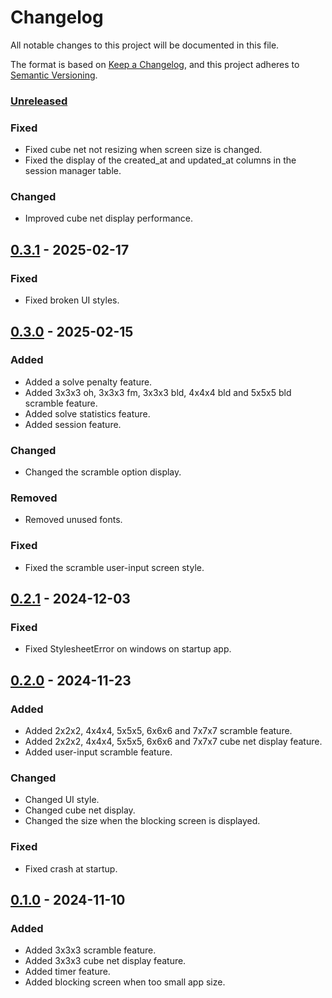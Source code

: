 # Changelog

All notable changes to this project will be documented in this file.

The format is based on [Keep a Changelog](https://keepachangelog.com/en/1.1.0/),
and this project adheres to [Semantic Versioning](https://semver.org/spec/v2.0.0.html).

### [Unreleased]

### Fixed

- Fixed cube net not resizing when screen size is changed.
- Fixed the display of the created_at and updated_at columns in the session manager table.

### Changed

- Improved cube net display performance.

## [0.3.1] - 2025-02-17

### Fixed

- Fixed broken UI styles.

## [0.3.0] - 2025-02-15

### Added

- Added a solve penalty feature.
- Added 3x3x3 oh, 3x3x3 fm, 3x3x3 bld, 4x4x4 bld and 5x5x5 bld scramble feature.
- Added solve statistics feature.
- Added session feature.

### Changed

- Changed the scramble option display.

### Removed

- Removed unused fonts.

### Fixed

- Fixed the scramble user-input screen style.

## [0.2.1] - 2024-12-03

### Fixed

- Fixed StylesheetError on windows on startup app.

## [0.2.0] - 2024-11-23

### Added

- Added 2x2x2, 4x4x4, 5x5x5, 6x6x6 and 7x7x7 scramble feature.
- Added 2x2x2, 4x4x4, 5x5x5, 6x6x6 and 7x7x7 cube net display feature.
- Added user-input scramble feature.

### Changed

- Changed UI style.
- Changed cube net display.
- Changed the size when the blocking screen is displayed.

### Fixed

- Fixed crash at startup.

## [0.1.0] - 2024-11-10

### Added

- Added 3x3x3 scramble feature.
- Added 3x3x3 cube net display feature.
- Added timer feature.
- Added blocking screen when too small app size.

[Unreleased]: https://github.com/sou-san/sctt/compare/v0.3.1...HEAD
[0.3.1]: https://github.com/sou-san/sctt/compare/v0.3.0...v0.3.1
[0.3.0]: https://github.com/sou-san/sctt/compare/v0.2.1...v0.3.0
[0.2.1]: https://github.com/sou-san/sctt/compare/v0.2.0...v0.2.1
[0.2.0]: https://github.com/sou-san/sctt/compare/v0.1.0...v0.2.0
[0.1.0]: https://github.com/sou-san/sctt/releases/tag/v0.1.0
